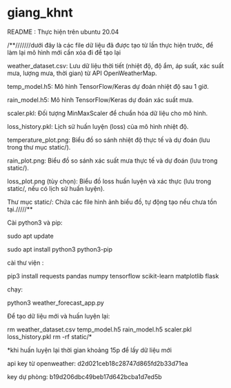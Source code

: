 # giang_khnt

README : Thực hiện trên ubuntu 20.04

/**///////dưới đây là các file dữ liệu đã được tạo từ lần thực hiện trước, để làm lại mô hình mới cần xóa đi để tạo lại

weather_dataset.csv: Lưu dữ liệu thời tiết (nhiệt độ, độ ẩm, áp suất, xác suất mưa, lượng mưa, thời gian) từ API OpenWeatherMap.

temp_model.h5: Mô hình TensorFlow/Keras dự đoán nhiệt độ sau 1 giờ.

rain_model.h5: Mô hình TensorFlow/Keras dự đoán xác suất mưa.

scaler.pkl: Đối tượng MinMaxScaler để chuẩn hóa dữ liệu cho mô hình.

loss_history.pkl: Lịch sử huấn luyện (loss) của mô hình nhiệt độ.

temperature_plot.png: Biểu đồ so sánh nhiệt độ thực tế và dự đoán (lưu trong thư mục static/).

rain_plot.png: Biểu đồ so sánh xác suất mưa thực tế và dự đoán (lưu trong static/).

loss_plot.png (tùy chọn): Biểu đồ loss huấn luyện và xác thực (lưu trong static/, nếu có lịch sử huấn luyện).

Thư mục static/: Chứa các file hình ảnh biểu đồ, tự động tạo nếu chưa tồn tại./////**



Cài python3 và pip:

sudo apt update

sudo apt install python3 python3-pip

cài thư viện :

pip3 install requests pandas numpy tensorflow scikit-learn matplotlib flask

chạy:

python3 weather_forecast_app.py

Để tạo dữ liệu mới và huấn luyện lại:

rm weather_dataset.csv temp_model.h5 rain_model.h5 scaler.pkl loss_history.pkl rm -rf static/*

*khi huấn luyện lại thời gian khoảng 15p để lấy dữ liệu mới

api key từ openweather: d2d021ceb18c28747d865fd2b33d71ea

key dự phòng: b19d206dbc49beb17d642bcba1d7ed5b
